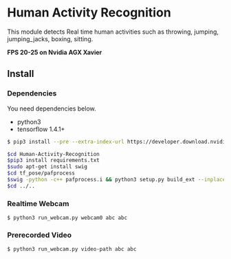 # Human Activity Recognition

This module detects Real time human activities such as throwing, jumping, jumping_jacks, boxing, sitting. 

**FPS 20-25 on Nvidia AGX Xavier**

## Install

### Dependencies

You need dependencies below.

- python3
- tensorflow 1.4.1+

```bash
$ pip3 install --pre --extra-index-url https://developer.download.nvidia.com/compute/redist/jp/v411 tensorflow-gpu
```

```bash
$cd Human-Activity-Recognition
$pip3 install requirements.txt
$sudo apt-get install swig
$cd tf_pose/pafprocess
$swig -python -c++ pafprocess.i && python3 setup.py build_ext --inplace
$cd ../..
```

### Realtime Webcam

```
$ python3 run_webcam.py webcam0 abc abc
```

### Prerecorded Video

```
$ python3 run_webcam.py video-path abc abc
```

